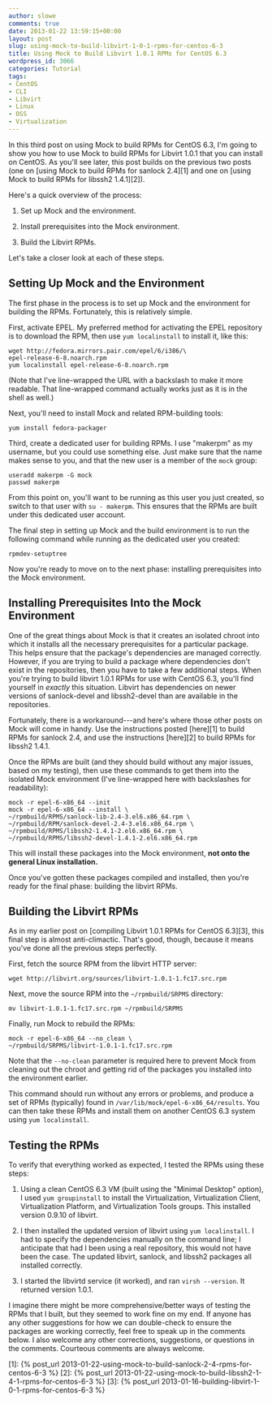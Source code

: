 ```yaml
---
author: slowe
comments: true
date: 2013-01-22 13:59:15+00:00
layout: post
slug: using-mock-to-build-libvirt-1-0-1-rpms-for-centos-6-3
title: Using Mock to Build Libvirt 1.0.1 RPMs for CentOS 6.3
wordpress_id: 3066
categories: Tutorial
tags:
- CentOS
- CLI
- Libvirt
- Linux
- OSS
- Virtualization
---
```


In this third post on using Mock to build RPMs for CentOS 6.3, I'm going to show you how to use Mock to build RPMs for Libvirt 1.0.1 that you can install on CentOS. As you'll see later, this post builds on the previous two posts (one on [using Mock to build RPMs for sanlock 2.4][1] and one on [using Mock to build RPMs for libssh2 1.4.1][2]).

Here's a quick overview of the process:

1. Set up Mock and the environment.

2. Install prerequisites into the Mock environment.

3. Build the Libvirt RPMs.

Let's take a closer look at each of these steps.

## Setting Up Mock and the Environment

The first phase in the process is to set up Mock and the environment for building the RPMs. Fortunately, this is relatively simple.

First, activate EPEL. My preferred method for activating the EPEL repository is to download the RPM, then use `yum localinstall` to install it, like this:

    wget http://fedora.mirrors.pair.com/epel/6/i386/\
    epel-release-6-8.noarch.rpm
    yum localinstall epel-release-6-8.noarch.rpm

(Note that I've line-wrapped the URL with a backslash to make it more readable. That line-wrapped command actually works just as it is in the shell as well.)

Next, you'll need to install Mock and related RPM-building tools:

    yum install fedora-packager

Third, create a dedicated user for building RPMs. I use "makerpm" as my username, but you could use something else. Just make sure that the name makes sense to you, and that the new user is a member of the `mock` group:

    useradd makerpm -G mock
    passwd makerpm

From this point on, you'll want to be running as this user you just created, so switch to that user with `su - makerpm`. This ensures that the RPMs are built under this dedicated user account.

The final step in setting up Mock and the build environment is to run the following command while running as the dedicated user you created:

    rpmdev-setuptree

Now you're ready to move on to the next phase: installing prerequisites into the Mock environment.

## Installing Prerequisites Into the Mock Environment

One of the great things about Mock is that it creates an isolated chroot into which it installs all the necessary prerequisites for a particular package. This helps ensure that the package's dependencies are managed correctly. However, if you are trying to build a package where dependencies don't exist in the repositories, then you have to take a few additional steps. When you're trying to build libvirt 1.0.1 RPMs for use with CentOS 6.3, you'll find yourself in _exactly_ this situation. Libvirt has dependencies on newer versions of sanlock-devel and libssh2-devel than are available in the repositories.

Fortunately, there is a workaround---and here's where those other posts on Mock will come in handy. Use the instructions posted [here][1] to build RPMs for sanlock 2.4, and use the instructions [here][2] to build RPMs for libssh2 1.4.1.

Once the RPMs are built (and they should build without any major issues, based on my testing), then use these commands to get them into the isolated Mock environment (I've line-wrapped here with backslashes for readability):

    mock -r epel-6-x86_64 --init
    mock -r epel-6-x86_64 --install \
    ~/rpmbuild/RPMS/sanlock-lib-2.4-3.el6.x86_64.rpm \
    ~/rpmbuild/RPM/sanlock-devel-2.4-3.el6.x86_64.rpm \
    ~/rpmbuild/RPMS/libssh2-1.4.1-2.el6.x86_64.rpm \
    ~/rpmbuild/RPMS/libssh2-devel-1.4.1-2.el6.x86_64.rpm

This will install these packages into the Mock environment, **not onto the general Linux installation.**

Once you've gotten these packages compiled and installed, then you're ready for the final phase: building the libvirt RPMs.

## Building the Libvirt RPMs

As in my earlier post on [compiling Libvirt 1.0.1 RPMs for CentOS 6.3][3], this final step is almost anti-climactic. That's good, though, because it means you've done all the previous steps perfectly.

First, fetch the source RPM from the libvirt HTTP server:

    wget http://libvirt.org/sources/libvirt-1.0.1-1.fc17.src.rpm

Next, move the source RPM into the `~/rpmbuild/SRPMS` directory:

    mv libvirt-1.0.1-1.fc17.src.rpm ~/rpmbuild/SRPMS

Finally, run Mock to rebuild the RPMs:

    mock -r epel-6-x86_64 --no_clean \
    ~/rpmbuild/SRPMS/libvirt-1.0.1-1.fc17.src.rpm

Note that the `--no-clean` parameter is required here to prevent Mock from cleaning out the chroot and getting rid of the packages you installed into the environment earlier.

This command should run without any errors or problems, and produce a set of RPMs (typically) found in `/var/lib/mock/epel-6-x86_64/results`. You can then take these RPMs and install them on another CentOS 6.3 system using `yum localinstall`.

## Testing the RPMs

To verify that everything worked as expected, I tested the RPMs using these steps:

1. Using a clean CentOS 6.3 VM (built using the "Minimal Desktop" option), I used `yum groupinstall` to install the Virtualization, Virtualization Client, Virtualization Platform, and Virtualization Tools groups. This installed version 0.9.10 of libvirt.

2. I then installed the updated version of libvirt using `yum localinstall`. I had to specify the dependencies manually on the command line; I anticipate that had I been using a real repository, this would not have been the case. The updated libvirt, sanlock, and libssh2 packages all installed correctly.

3. I started the libvirtd service (it worked), and ran `virsh --version`. It returned version 1.0.1.

I imagine there might be more comprehensive/better ways of testing the RPMs that I built, but they seemed to work fine on my end. If anyone has any other suggestions for how we can double-check to ensure the packages are working correctly, feel free to speak up in the comments below. I also welcome any other corrections, suggestions, or questions in the comments. Courteous comments are always welcome.

[1]: {% post_url 2013-01-22-using-mock-to-build-sanlock-2-4-rpms-for-centos-6-3 %}
[2]: {% post_url 2013-01-22-using-mock-to-build-libssh2-1-4-1-rpms-for-centos-6-3 %}
[3]: {% post_url 2013-01-16-building-libvirt-1-0-1-rpms-for-centos-6-3 %}
